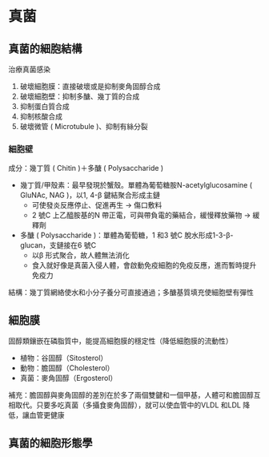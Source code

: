 # 真菌

## 真菌的細胞結構

治療真菌感染
1. 破壞細胞膜：直接破壞或是抑制麥角固醇合成
2. 破壞細胞壁：抑制多醣、幾丁質的合成
3. 抑制蛋白質合成
4. 抑制核酸合成
5. 破壞微管 ( Microtubule )、抑制有絲分裂

### 細胞壁

成分：幾丁質 ( Chitin )＋多醣 ( Polysaccharide )

- 幾丁質/甲殼素：最早發現於蟹殼。單體為葡萄糖胺N-acetylglucosamine ( GluNAc, NAG )，以1, 4-β 鍵結聚合形成主鏈
  - 可使發炎反應停止、促進再生 → 傷口敷料
  - 2 號C 上乙醯胺基的N 帶正電，可與帶負電的藥結合，緩慢釋放藥物 → 緩釋劑
- 多醣 ( Polysaccharide )：單體為葡萄糖，1 和3 號C 脫水形成1-3-β-glucan，支鏈接在6 號C
  - 以β 形式聚合，故人體無法消化
  - 食入就好像是真菌入侵人體，會啟動免疫細胞的免疫反應，進而暫時提升免疫力

結構：幾丁質網絡使水和小分子養分可直接通過；多醣基質填充使細胞壁有彈性

## 細胞膜

固醇類鑲嵌在磷脂質中，能提高細胞膜的穩定性（降低細胞膜的流動性）

- 植物：谷固醇（Sitosterol）
- 動物：膽固醇（Cholesterol）
- 真菌：麥角固醇（Ergosterol）

補充：膽固醇與麥角固醇的差別在於多了兩個雙鍵和一個甲基，人體可和膽固醇互相取代。只要多吃真菌（多攝食麥角固醇），就可以使血管中的VLDL 和LDL 降低，讓血管更健康

## 真菌的細胞形態學

